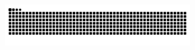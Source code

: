 ![contribution](https://raw.githubusercontent.com/sykp241095/sykp241095/output/github-contribution-grid-snake-dark.svg)
